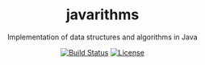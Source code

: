 <div align="center">

  <h1>javarithms</h1>
  <p>Implementation of data structures and algorithms in Java</p>
  <a href="https://travis-ci.org/manparvesh/javarithms/builds" target="_blank"><img src="https://travis-ci.org/manparvesh/javarithms.svg?branch=master" alt="Build Status"></a> 
  <a href="https://manparvesh.mit-license.org/" target="_blank"><img src="https://img.shields.io/badge/license-MIT-blue.svg" alt="License"></a> 
  
</div>